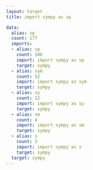```yaml
---
layout: target
title: import sympy as sp

data:
  alias: sp
  count: 177
  imports:
  - alias: sp
    count: 106
    import: import sympy as sp
    target: sympy
  - alias: sym
    count: 52
    import: import sympy as sym
    target: sympy
  - alias: sy
    count: 12
    import: import sympy as sy
    target: sympy
  - alias: sm
    count: 4
    import: import sympy as sm
    target: sympy
  - alias: s
    count: 3
    import: import sympy as s
    target: sympy
  target: sympy
---
```

